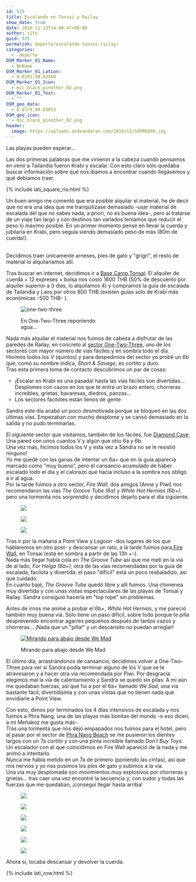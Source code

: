 ```yaml
---
id: 525
title: Escalando en Tonsai y Railay
show_date: true
date: 2016-11-13T14:08:47+00:00
author: sito
guid: 525
permalink: deporte/escalando-tonsai-railay/
categories:
  -  deporte
OSM_Marker_01_Name:
  - NoName
OSM_Marker_01_LatLon:
  - 8.0193,98.83568
OSM_Marker_01_Icon:
  - mic_black_pinother_02.png
OSM_Marker_01_Text:
  - ""
OSM_geo_data:
  - 8.0179,98.83053
OSM_geo_icon:
  - mic_black_pinother_02.png
header:
  image: https://uploads.andeandaran.com/2016/11/GOPR6980.jpg
---
```

Las playas pueden esperar...


  Las dos primeras palabras que me vinieron a la cabeza cuando pensamos en venir a Tailandia fueron Krabi y escalar. Con esto claro sólo quedaba buscar información sobre qué nos íbamos a encontrar cuando llegásemos y qué debíamos traer.<!--more-->
  

  {% include iati_square_rio.html %}
  
  Un buen amigo me comentó que era posible alquilar el material, he de decir que no era una idea que me tranquilizase demasiado -usar material de escalada del que no sabes nada, a priori, no es buena idea-, pero al tratarse de un viaje tan largo y con destinos tan variados teníamos que reducir el peso lo máximo posible. En un primer momento pensé en llevar la cuerda y jubilarla en Krabi, pero seguía siendo demasiado peso de más (80m de cuerda!).
  
  <br /> Decidimos traer únicamente arneses, pies de gato y "grigri", el resto de material lo alquilaríamos allí.



  Tras buscar en internet, decidimos ir a <a href="http://basecamptonsai.com" target="_blank" rel="noopener">Base Camp Tonsai</a>: El alquiler de cuerda + 12 expreses + bolsa nos costó 1600 THB (50% de descuento por alquiler superior a 3 días, lo alquilamos 4) y compramos la guía de escalada de Tailandia y Laos por otros 800 THB (existen guías sólo de Krabi más económicas -500 THB- ).
<figure id="attachment_512" style="width: 250px" class="wp-caption alignleft">

<img loading="lazy"  src="https://uploads.andeandaran.com/2016/11/GOPR5937.jpg" alt="one-two-three"  /> <figcaption class="wp-caption-text">En One-Two-Three reponiendo agua...</figcaption></figure> 


  Nada más alquilar el material nos fuimos de cabeza a disfrutar de las paredes de Railay, en concreto al <a href="https://www.thecrag.com/climbing/thailand/krabi/area/15687337" target="_blank" rel="noopener">sector One-Two-Three</a>, uno de los sectores con mayor número de vías fáciles y en sombra todo el día.<br /> Hicimos todos los V (quintos) y para despedirnos del sector yo probé un 6b que, como su nombre indica, <em>Short & Savage</em>, es cortito y duro.<br /> Tras esta primera toma de contacto descubrimos un par de cosas:


<ul style="list-style-type: circle;">
  <li>
    ¡Escalar en Krabi es una pasada! hasta las vías fáciles son divertidas... Desplomes con cazos en los que te entra un brazo entero, chorreras increíbles, grietas, bavaresas, diedros, panzas...
  </li>
  <li>
    Los sectores facilotes están llenos de gente
  </li>
</ul>

Sandra este día acabó un poco desmotivada porque se bloqueó en las dos últimas vías. Empezaban con mucho desplome y se cansó demasiado en la salida y no pudo terminarlas.


El siguiente sector que visitamos, también de los fáciles, fue <a href="https://www.thecrag.com/climbing/thailand/krabi/area/13949929" target="_blank" rel="noopener">Diamond Cave</a>. Una pared con unos cuantos V y algún que otro 6a y 6b.<br /> Una vez más, hicimos todos los V y esta vez a Sandra no se le resistió ninguno!<br /> Yo me quedé con las ganas de intentar un 6a+ que en la guía aparecía marcado como "muy bueno", pero el cansancio acumulado de haber escalado todo el día y el calorazo que hacía incluso a la sombra nos obligó a ir al agua.<br /> Por la tarde fuimos a otro sector, <em>Fire Wall</em>, dos amigos (Anne y Piwi) nos recomendaron las vías <em>The Groove Tube (6a)</em> y <em>White Hot Hernias (6b+)</em>, pero una tormenta nos sorprendió y decidimos dejarlo para el día siguiente.


<div id='gallery-10' class='gallery galleryid-525 gallery-columns-3 gallery-size-wcfixedheightsmall'>
  <figure > 
  
  <div>
    <a href='https://uploads.andeandaran.com/2016/11/GOPR6989.jpg'><img loading="lazy"  src="https://uploads.andeandaran.com/2016/11/GOPR6989.jpg"  /></a>
  </div></figure><figure > 
  
  <div>
    <a href='https://uploads.andeandaran.com/2016/11/GOPR6987.jpg'><img loading="lazy"  src="https://uploads.andeandaran.com/2016/11/GOPR6987.jpg"  /></a>
  </div></figure><figure > 
  
  <div>
    <a href='https://uploads.andeandaran.com/2016/11/GOPR6999.jpg'><img loading="lazy"  src="https://uploads.andeandaran.com/2016/11/GOPR6999.jpg"  /></a>
  </div></figure>
</div>


  Tras ir por la mañana a Point View y Lagoon -dos lugares de los que hablaremos en otro post- y descansar un rato, a la tarde fuimos para<a href="https://www.thecrag.com/climbing/thailand/krabi/area/15688129" target="_blank" rel="noopener"> Fire Wall</a>, en Tonsai (está en sombra a partir de las 13h +-).<br /> Nada más llegar había cola en <em>The Groove Tube</em> así que me metí en la vía de al lado, <em>For Helga (6a+)</em>, otra de las vías recomendadas por la guía de escalada, facilota y divertida: el paso "difícil" está un poco resbaladizo, así que cuidado.<br /> En cuanto bajé, <em>The Groove Tube</em> quedó libre y allí fuimos. Una chimenea muy divertida y con unas vistas espectaculares de las playas de Tonsai y Railay. Sandra consiguió hacerla en "top rope" sin problemas.



    
    
  Antes de irnos me animé a probar el 6b+, <em>White Hot Hernias</em>, y me pareció también muy buena vía. Sólo tiene un paso difícil, sobre todo porque te pilla desprevenido encontrar agarres pequeños después de tantos cazos y chorreras... ¡Nada que un "pilla!" y un descansito no puedan arreglar!
<figure id="attachment_536" >

<a href="https://uploads.andeandaran.com/2016/11/GOPR7024.jpg" target="_blank" rel="noopener"><img loading="lazy"  class="wp-image-536 size-medium" src="https://uploads.andeandaran.com/2016/11/GOPR7024.jpg" alt="Mirando para abajo desde We Mad" /></a><figcaption class="wp-caption-text">Mirando para abajo desde We Mad</figcaption></figure> 


  El último día, arrastrándonos de cansancio, decidimos volver a One-Two-Three para ver si Sandra podía terminar alguno de los V que se le atravesaron y a hacer otra vía recomendada por Piwi. Por desgracia elegimos mal la vía de calentamiento y Sandra se quedó sin pilas. A mi aún me quedaban fuerzas, así que fui a por el 6a+ llamado <em>We Sad</em>, una vía bastante fácil, divertidísima y con unas vistas que no tienen nada que envidiarle a Point View.



  Con esto, dimos por terminados los 4 días intensivos de escalada y nos fuimos a Phra Nang, una de las playas más bonitas del mundo -o eso dicen, a mi Meñakoz me gusta más-.<br /> Tras una tormenta que nos dejó empapados nos fuimos para el hotel, pero al pasar por el sector de <a href="https://www.thecrag.com/climbing/thailand/krabi/area/27628014" target="_blank" rel="noopener">Phra Nang Beach</a> se me pusieron los dientes largos con un 7a cortito y con una pinta increíble llamado <em>Don´t Buy Toys</em>.<br /> Un escalador con el que coincidimos en Fire Wall apareció de la nada y me animó a intentarlo.<br /> Nunca me había metido en un 7a de primero (poniendo las cintas), así que mis nervios y yo nos pusimos los pies de gato y subimos a la vía.<br /> Una vía muy desplomada con movimientos muy explosivos por chorreras y grietas... tras caer una vez encontré la secuencia y, con sudor y todas las fuerzas que me quedaban, ¡conseguí llegar hasta arriba!


<div id='gallery-11' class='gallery galleryid-525 gallery-columns-3 gallery-size-wccarouselsmall'>
  <figure > 
  
  <div>
    <a href='https://uploads.andeandaran.com/2016/11/MG_9553.jpg'><img loading="lazy"  src="https://uploads.andeandaran.com/2016/11/MG_9553.jpg" class="attachment-wccarouselsmall size-wccarouselsmall" /></a>
  </div></figure><figure > 
  
  <div>
    <a href='https://uploads.andeandaran.com/2016/11/MG_9555.jpg'><img loading="lazy"  src="https://uploads.andeandaran.com/2016/11/MG_9555.jpg" class="attachment-wccarouselsmall size-wccarouselsmall" /></a>
  </div></figure><figure > 
  
  <div>
    <a href='https://uploads.andeandaran.com/2016/11/MG_9556.jpg'><img loading="lazy"  src="https://uploads.andeandaran.com/2016/11/MG_9556.jpg" class="attachment-wccarouselsmall size-wccarouselsmall" /></a>
  </div></figure><figure > 
  
  <div>
    <a href='https://uploads.andeandaran.com/2016/11/MG_9559.jpg'><img loading="lazy"  src="https://uploads.andeandaran.com/2016/11/MG_9559.jpg" class="attachment-wccarouselsmall size-wccarouselsmall" /></a>
  </div></figure><figure > 
  
  <div class='gallery-icon portrait'>
    <a href='https://uploads.andeandaran.com/2016/11/MG_9560.jpg'><img loading="lazy"  src="https://uploads.andeandaran.com/2016/11/MG_9560.jpg" class="attachment-wccarouselsmall size-wccarouselsmall" /></a>
  </div></figure><figure > 
  
  <div>
    <a href='https://uploads.andeandaran.com/2016/11/MG_9562.jpg'><img loading="lazy"  src="https://uploads.andeandaran.com/2016/11/MG_9562.jpg" class="attachment-wccarouselsmall size-wccarouselsmall" /></a>
  </div></figure>
</div>

Ahora si, tocaba descansar y devolver la cuerda.

{% include iati_row.html %}
